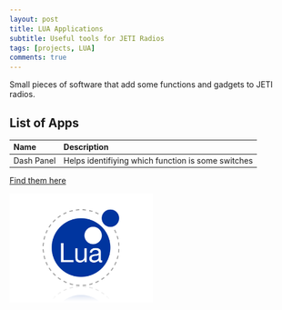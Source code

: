 ```yaml
---
layout: post
title: LUA Applications
subtitle: Useful tools for JETI Radios
tags: [projects, LUA]
comments: true
---
```


Small pieces of software that add some functions and gadgets to JETI radios.

## List of Apps

| Name | Description |
| :------ |:--- | 
| Dash Panel | Helps identifiying which function is some switches |

[Find them here](/projects/LUA)

<p> 
<img src="/img/lua.png" width="50%" margin-left="auto" margin-right="auto" display="block">
</p>
